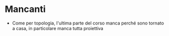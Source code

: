 # Mancanti
- Come per topologia, l'ultima parte del corso manca perché sono tornato a casa,
  in particolare manca tutta proiettiva
